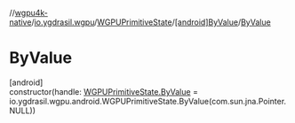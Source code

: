 //[wgpu4k-native](../../../../index.md)/[io.ygdrasil.wgpu](../../index.md)/[WGPUPrimitiveState](../index.md)/[[android]ByValue](index.md)/[ByValue](-by-value.md)

# ByValue

[android]\
constructor(handle: [WGPUPrimitiveState.ByValue](../../../io.ygdrasil.wgpu.android/-w-g-p-u-primitive-state/-by-value/index.md) = io.ygdrasil.wgpu.android.WGPUPrimitiveState.ByValue(com.sun.jna.Pointer.NULL))